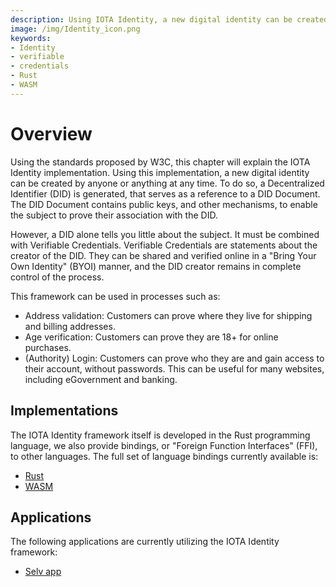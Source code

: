 ```yaml
---
description: Using IOTA Identity, a new digital identity can be created by anyone or anything at any time by generating a Decentralized Identifier (DID) combined with Verifiable Credentials.
image: /img/Identity_icon.png
keywords:
- Identity
- verifiable
- credentials
- Rust
- WASM
---
```


# Overview
Using the standards proposed by W3C, this chapter will explain the IOTA Identity implementation. Using this implementation, a new digital identity can be created by anyone or anything at any time. To do so, a Decentralized Identifier (DID) is generated, that serves as a reference to a DID Document. The DID Document contains public keys, and other mechanisms, to enable the subject to prove their association with the DID.

However, a DID alone tells you little about the subject. It must be combined with Verifiable Credentials. Verifiable Credentials are statements about the creator of the DID. They can be shared and verified online in a "Bring Your Own Identity" (BYOI) manner, and the DID creator remains in complete control of the process.

This framework can be used in processes such as:
- Address validation: Customers can prove where they live for shipping and billing addresses.
- Age verification: Customers can prove they are 18+ for online purchases.
- (Authority) Login: Customers can prove who they are and gain access to their account,
without passwords. This can be useful for many websites, including eGovernment and
banking.



## Implementations

The IOTA Identity framework itself is developed in the Rust programming language, we also provide bindings, or "Foreign Function Interfaces" (FFI), to other languages. The full set of language bindings currently available is:

- [Rust](../libraries/rust/overview)
- [WASM](../libraries/wasm/overview)

## Applications

The following applications are currently utilizing the IOTA Identity framework:

- [Selv app](https://selv.iota.org/)